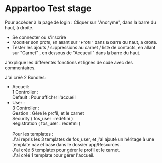 Appartoo Test stage
=========

Pour accéder à la page de login : Cliquer sur "Anonyme", dans la barre du haut, à droite.
- Se connecter ou s'inscrire
- Modifier son profil, en allant sur "Profil" dans la barre du haut, à droite.
- Tester les ajouts / suppressions au carnet / liste de contacts, en allant sur "Carnet" , en dessous de "Accueuil" dans la barre du haut.

J'explique les différentes fonctions et lignes de code avec des commentaires. <br />

J'ai créé 2 Bundles:
- Accueil:<br />
    1 Controller : <br />
        Default : Pour afficher l'accueil<br />
- User : <br />
    3 Controller : <br />
      Gestion : Gère le profil, et le carnet<br />
      Security ( fos_user : redéfini )<br />
      Registration ( fos_user : redéfini )
<br /> <br />
Pour les templates : <br />
J'ai repris les 3 templates de fos_user, et j'ai ajouté un héritage à une template nav et base dans le dossier app/Resources. <br />
J'ai créé 5 templates pour gérer le profil et le carnet. <br />
J'ai créé 1 template pour gérer l'accueil.
